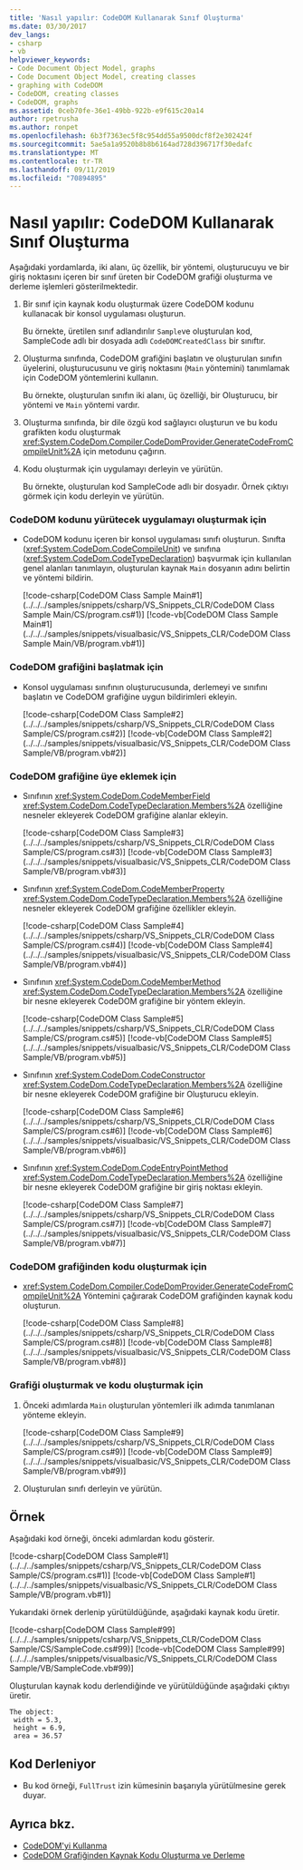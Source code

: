 ```yaml
---
title: 'Nasıl yapılır: CodeDOM Kullanarak Sınıf Oluşturma'
ms.date: 03/30/2017
dev_langs:
- csharp
- vb
helpviewer_keywords:
- Code Document Object Model, graphs
- Code Document Object Model, creating classes
- graphing with CodeDOM
- CodeDOM, creating classes
- CodeDOM, graphs
ms.assetid: 0ceb70fe-36e1-49bb-922b-e9f615c20a14
author: rpetrusha
ms.author: ronpet
ms.openlocfilehash: 6b3f7363ec5f8c954dd55a9500dcf8f2e302424f
ms.sourcegitcommit: 5ae5a1a9520b8b8b6164ad728d396717f30edafc
ms.translationtype: MT
ms.contentlocale: tr-TR
ms.lasthandoff: 09/11/2019
ms.locfileid: "70894895"
---
```

# <a name="how-to-create-a-class-using-codedom"></a>Nasıl yapılır: CodeDOM Kullanarak Sınıf Oluşturma
Aşağıdaki yordamlarda, iki alanı, üç özellik, bir yöntemi, oluşturucuyu ve bir giriş noktasını içeren bir sınıf üreten bir CodeDOM grafiği oluşturma ve derleme işlemleri gösterilmektedir.  
  
1. Bir sınıf için kaynak kodu oluşturmak üzere CodeDOM kodunu kullanacak bir konsol uygulaması oluşturun.  
  
     Bu örnekte, üretilen sınıf adlandırılır `Sample`ve oluşturulan kod, SampleCode adlı bir dosyada adlı `CodeDOMCreatedClass` bir sınıftır.  
  
2. Oluşturma sınıfında, CodeDOM grafiğini başlatın ve oluşturulan sınıfın üyelerini, oluşturucusunu ve giriş noktasını (`Main` yöntemini) tanımlamak için CodeDOM yöntemlerini kullanın.  
  
     Bu örnekte, oluşturulan sınıfın iki alanı, üç özelliği, bir Oluşturucu, bir yöntemi ve `Main` yöntemi vardır.  
  
3. Oluşturma sınıfında, bir dile özgü kod sağlayıcı oluşturun ve bu kodu grafikten kodu oluşturmak <xref:System.CodeDom.Compiler.CodeDomProvider.GenerateCodeFromCompileUnit%2A> için metodunu çağırın.  
  
4. Kodu oluşturmak için uygulamayı derleyin ve yürütün.  
  
     Bu örnekte, oluşturulan kod SampleCode adlı bir dosyadır. Örnek çıktıyı görmek için kodu derleyin ve yürütün.  
  
### <a name="to-create-the-application-that-will-execute-the-codedom-code"></a>CodeDOM kodunu yürütecek uygulamayı oluşturmak için  
  
- CodeDOM kodunu içeren bir konsol uygulaması sınıfı oluşturun. Sınıfta (<xref:System.CodeDom.CodeCompileUnit>) ve sınıfına (<xref:System.CodeDom.CodeTypeDeclaration>) başvurmak için kullanılan genel alanları tanımlayın, oluşturulan kaynak `Main` dosyanın adını belirtin ve yöntemi bildirin.  
  
     [!code-csharp[CodeDOM Class Sample Main#1](../../../samples/snippets/csharp/VS_Snippets_CLR/CodeDOM Class Sample Main/CS/program.cs#1)]
     [!code-vb[CodeDOM Class Sample Main#1](../../../samples/snippets/visualbasic/VS_Snippets_CLR/CodeDOM Class Sample Main/VB/program.vb#1)]  
  
### <a name="to-initialize-the-codedom-graph"></a>CodeDOM grafiğini başlatmak için  
  
- Konsol uygulaması sınıfının oluşturucusunda, derlemeyi ve sınıfını başlatın ve CodeDOM grafiğine uygun bildirimleri ekleyin.  
  
     [!code-csharp[CodeDOM Class Sample#2](../../../samples/snippets/csharp/VS_Snippets_CLR/CodeDOM Class Sample/CS/program.cs#2)]
     [!code-vb[CodeDOM Class Sample#2](../../../samples/snippets/visualbasic/VS_Snippets_CLR/CodeDOM Class Sample/VB/program.vb#2)]  
  
### <a name="to-add-members-to-the-codedom-graph"></a>CodeDOM grafiğine üye eklemek için  
  
- Sınıfının <xref:System.CodeDom.CodeMemberField> <xref:System.CodeDom.CodeTypeDeclaration.Members%2A> özelliğine nesneler ekleyerek CodeDOM grafiğine alanlar ekleyin.  
  
     [!code-csharp[CodeDOM Class Sample#3](../../../samples/snippets/csharp/VS_Snippets_CLR/CodeDOM Class Sample/CS/program.cs#3)]
     [!code-vb[CodeDOM Class Sample#3](../../../samples/snippets/visualbasic/VS_Snippets_CLR/CodeDOM Class Sample/VB/program.vb#3)]  
  
- Sınıfının <xref:System.CodeDom.CodeMemberProperty> <xref:System.CodeDom.CodeTypeDeclaration.Members%2A> özelliğine nesneler ekleyerek CodeDOM grafiğine özellikler ekleyin.  
  
     [!code-csharp[CodeDOM Class Sample#4](../../../samples/snippets/csharp/VS_Snippets_CLR/CodeDOM Class Sample/CS/program.cs#4)]
     [!code-vb[CodeDOM Class Sample#4](../../../samples/snippets/visualbasic/VS_Snippets_CLR/CodeDOM Class Sample/VB/program.vb#4)]  
  
- Sınıfının <xref:System.CodeDom.CodeMemberMethod> <xref:System.CodeDom.CodeTypeDeclaration.Members%2A> özelliğine bir nesne ekleyerek CodeDOM grafiğine bir yöntem ekleyin.  
  
     [!code-csharp[CodeDOM Class Sample#5](../../../samples/snippets/csharp/VS_Snippets_CLR/CodeDOM Class Sample/CS/program.cs#5)]
     [!code-vb[CodeDOM Class Sample#5](../../../samples/snippets/visualbasic/VS_Snippets_CLR/CodeDOM Class Sample/VB/program.vb#5)]  
  
- Sınıfının <xref:System.CodeDom.CodeConstructor> <xref:System.CodeDom.CodeTypeDeclaration.Members%2A> özelliğine bir nesne ekleyerek CodeDOM grafiğine bir Oluşturucu ekleyin.  
  
     [!code-csharp[CodeDOM Class Sample#6](../../../samples/snippets/csharp/VS_Snippets_CLR/CodeDOM Class Sample/CS/program.cs#6)]
     [!code-vb[CodeDOM Class Sample#6](../../../samples/snippets/visualbasic/VS_Snippets_CLR/CodeDOM Class Sample/VB/program.vb#6)]  
  
- Sınıfının <xref:System.CodeDom.CodeEntryPointMethod> <xref:System.CodeDom.CodeTypeDeclaration.Members%2A> özelliğine bir nesne ekleyerek CodeDOM grafiğine bir giriş noktası ekleyin.  
  
     [!code-csharp[CodeDOM Class Sample#7](../../../samples/snippets/csharp/VS_Snippets_CLR/CodeDOM Class Sample/CS/program.cs#7)]
     [!code-vb[CodeDOM Class Sample#7](../../../samples/snippets/visualbasic/VS_Snippets_CLR/CodeDOM Class Sample/VB/program.vb#7)]  
  
### <a name="to-generate-the-code-from-the-codedom-graph"></a>CodeDOM grafiğinden kodu oluşturmak için  
  
- <xref:System.CodeDom.Compiler.CodeDomProvider.GenerateCodeFromCompileUnit%2A> Yöntemini çağırarak CodeDOM grafiğinden kaynak kodu oluşturun.  
  
     [!code-csharp[CodeDOM Class Sample#8](../../../samples/snippets/csharp/VS_Snippets_CLR/CodeDOM Class Sample/CS/program.cs#8)]
     [!code-vb[CodeDOM Class Sample#8](../../../samples/snippets/visualbasic/VS_Snippets_CLR/CodeDOM Class Sample/VB/program.vb#8)]  
  
### <a name="to-create-the-graph-and-generate-the-code"></a>Grafiği oluşturmak ve kodu oluşturmak için  
  
1. Önceki adımlarda `Main` oluşturulan yöntemleri ilk adımda tanımlanan yönteme ekleyin.  
  
     [!code-csharp[CodeDOM Class Sample#9](../../../samples/snippets/csharp/VS_Snippets_CLR/CodeDOM Class Sample/CS/program.cs#9)]
     [!code-vb[CodeDOM Class Sample#9](../../../samples/snippets/visualbasic/VS_Snippets_CLR/CodeDOM Class Sample/VB/program.vb#9)]  
  
2. Oluşturulan sınıfı derleyin ve yürütün.  
  
## <a name="example"></a>Örnek  
 Aşağıdaki kod örneği, önceki adımlardan kodu gösterir.  
  
 [!code-csharp[CodeDOM Class Sample#1](../../../samples/snippets/csharp/VS_Snippets_CLR/CodeDOM Class Sample/CS/program.cs#1)]
 [!code-vb[CodeDOM Class Sample#1](../../../samples/snippets/visualbasic/VS_Snippets_CLR/CodeDOM Class Sample/VB/program.vb#1)]  
  
 Yukarıdaki örnek derlenip yürütüldüğünde, aşağıdaki kaynak kodu üretir.  
  
 [!code-csharp[CodeDOM Class Sample#99](../../../samples/snippets/csharp/VS_Snippets_CLR/CodeDOM Class Sample/CS/SampleCode.cs#99)]
 [!code-vb[CodeDOM Class Sample#99](../../../samples/snippets/visualbasic/VS_Snippets_CLR/CodeDOM Class Sample/VB/SampleCode.vb#99)]  
  
 Oluşturulan kaynak kodu derlendiğinde ve yürütüldüğünde aşağıdaki çıktıyı üretir.  
  
```output
The object:  
 width = 5.3,  
 height = 6.9,  
 area = 36.57  
```  
  
## <a name="compiling-the-code"></a>Kod Derleniyor  
  
- Bu kod örneği, `FullTrust` izin kümesinin başarıyla yürütülmesine gerek duyar.  
  
## <a name="see-also"></a>Ayrıca bkz.

- [CodeDOM'yi Kullanma](../../../docs/framework/reflection-and-codedom/using-the-codedom.md)
- [CodeDOM Grafiğinden Kaynak Kodu Oluşturma ve Derleme](../../../docs/framework/reflection-and-codedom/generating-and-compiling-source-code-from-a-codedom-graph.md)
